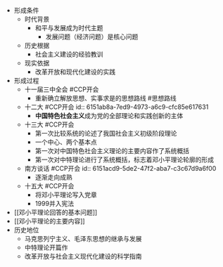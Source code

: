 - 形成条件
	- 时代背景
		- 和平与发展成为时代主题
			- 发展问题（经济问题）是核心问题
	- 历史根据
		- 社会主义建设的经验教训
	- 现实依据
		- 改革开放和现代化建设的实践
- 形成过程
	- 十一届三中全会 #CCP开会
		- 重新确立解放思想、实事求是的思想路线 #思想路线
	- 十二大 #CCP开会
	  id:: 6151ab8a-7ed9-4973-a6c9-cfc85e617631
		- **中国特色社会主义**成为党的全部理论和实践创新的主体
	- 十三大 #CCP开会
		- 第一次比较系统的论述了我国社会主义初级阶段理论
		- 一个中心、两个基本点
		- 第一次对中国特色社会主义理论的主要内容作了系统概括
		- 第一次对中特理论进行了系统概括，标志着邓小平理论轮廓的形成
	- 南方谈话 #CCP开会
	  id:: 6151acd9-5de2-47f2-aba7-c3c67d9a6f00
		- 逐渐走向成熟
	- 十五大 #CCP开会
		- 将邓小平理论写入党章
		- 1999并入宪法
- [[邓小平理论回答的基本问题]]
- [[邓小平理论的主要内容]]
- 历史地位
	- 马克思列宁主义、毛泽东思想的继承与发展
	- 中特理论开篇作
	- 改革开放与社会主义现代化建设的科学指南